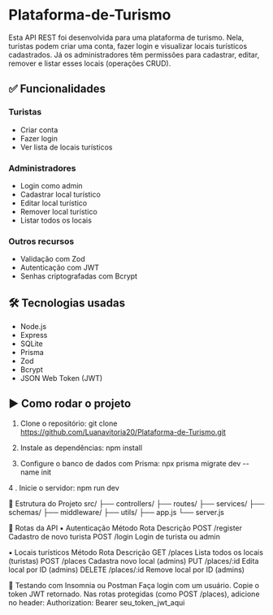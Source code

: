 # Plataforma-de-Turismo
Esta API REST foi desenvolvida para uma plataforma de turismo. Nela, turistas podem criar uma conta, fazer login e visualizar locais turísticos cadastrados. Já os administradores têm permissões para cadastrar, editar, remover e listar esses locais (operações CRUD).

## ✅ Funcionalidades

### Turistas
- Criar conta
- Fazer login
- Ver lista de locais turísticos

### Administradores
- Login como admin
- Cadastrar local turístico
- Editar local turístico
- Remover local turístico
- Listar todos os locais

### Outros recursos
- Validação com Zod
- Autenticação com JWT
- Senhas criptografadas com Bcrypt

## 🛠️ Tecnologias usadas

- Node.js
- Express
- SQLite
- Prisma
- Zod
- Bcrypt
- JSON Web Token (JWT)

## ▶️ Como rodar o projeto

1. Clone o repositório:
git clone https://github.com/Luanavitoria20/Plataforma-de-Turismo.git
2. Instale as dependências:
npm install

3. Configure o banco de dados com Prisma:
npx prisma migrate dev --name init

4 . Inicie o servidor:
npm run dev

📁 Estrutura do Projeto
src/
├── controllers/
├── routes/
├── services/
├── schemas/
├── middleware/
├── utils/
├── app.js
└── server.js

🔁 Rotas da API
▪︎ Autenticação
Método	Rota	         Descrição
POST	 /register	  Cadastro de novo turista
POST	 /login	      Login de turista ou admin

▪︎ Locais turísticos
Método	Rota	       Descrição
GET	   /places	     Lista todos os locais (turistas)
POST	 /places	     Cadastra novo local (admins)
PUT	   /places/:id	 Edita local por ID (admins)
DELETE  /places/:id	 Remove local por ID (admins)

🧪 Testando com Insomnia ou Postman
Faça login com um usuário.
Copie o token JWT retornado.
Nas rotas protegidas (como POST /places), adicione no header:
Authorization: Bearer seu_token_jwt_aqui
